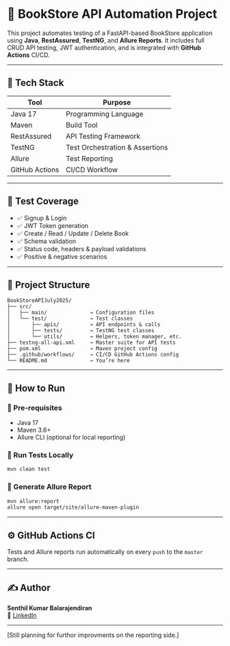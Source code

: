 # 📘 BookStore API Automation Project

This project automates testing of a FastAPI-based BookStore application using **Java**, **RestAssured**, **TestNG**, and **Allure Reports**. It includes full CRUD API testing, JWT authentication, and is integrated with **GitHub Actions** CI/CD.

---

## 🚀 Tech Stack

| Tool        | Purpose                          |
|-------------|----------------------------------|
| Java 17     | Programming Language             |
| Maven       | Build Tool                       |
| RestAssured | API Testing Framework            |
| TestNG      | Test Orchestration & Assertions  |
| Allure      | Test Reporting                   |
| GitHub Actions | CI/CD Workflow               |

---

## 🧪 Test Coverage

- ✅ Signup & Login
- ✅ JWT Token generation
- ✅ Create / Read / Update / Delete Book
- ✅ Schema validation
- ✅ Status code, headers & payload validations
- ✅ Positive & negative scenarios

---

## 📂 Project Structure

```
BookStoreAPIJuly2025/
├── src/
│   ├── main/              → Configuration files
│   └── test/              → Test classes
│       ├── apis/          → API endpoints & calls
│       ├── tests/         → TestNG test classes
│       └── utils/         → Helpers, token manager, etc.
├── testng-all-api.xml     → Master suite for API tests
├── pom.xml                → Maven project config
├── .github/workflows/     → CI/CD GitHub Actions config
└── README.md              → You’re here
```

---

## 🧾 How to Run

### 📌 Pre-requisites
- Java 17
- Maven 3.6+
- Allure CLI (optional for local reporting)

### 🔹 Run Tests Locally

```bash
mvn clean test
```

### 🔹 Generate Allure Report

```bash
mvn allure:report
allure open target/site/allure-maven-plugin
```

---

## ⚙️ GitHub Actions CI

Tests and Allure reports run automatically on every `push` to the `master` branch.

---

## ✍️ Author

**Senthil Kumar Balarajendiran**  
🔗 [LinkedIn](https://www.linkedin.com/in/senthilkumarbalarajendiran/)

---
[Still planning for furthor improvments on the reporting side.]
